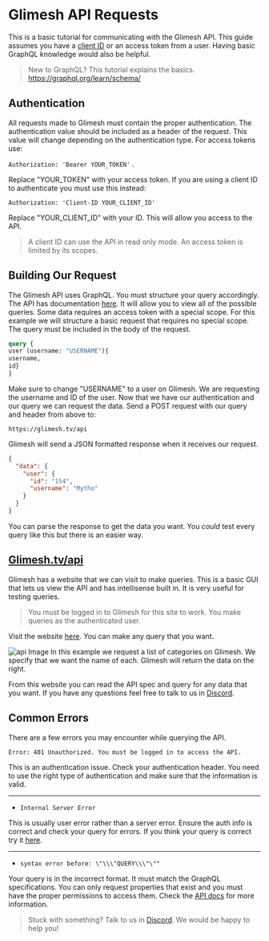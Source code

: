 
# Glimesh API Requests

This is a basic tutorial for communicating with the Glimesh API. This guide assumes you have a [client ID](https://glimesh.tv/users/settings/applications) or an access token from a user.  Having basic GraphQL knowledge would also be helpful.
> New to GraphQL? This tutorial explains the basics. https://graphql.org/learn/schema/


## Authentication 

All requests made to Glimesh must contain the proper authentication. The authentication  value should be included as a header of the request. This value will change depending on the authentication type. For access tokens use: 

`Authorization: 'Bearer YOUR_TOKEN'` . 

Replace "YOUR_TOKEN" with your access token. If you are using a client ID to authenticate you must use this instead:

`Authorization: 'Client-ID YOUR_CLIENT_ID'` 

Replace "YOUR_CLIENT_ID" with your ID. This will allow you access to the API. 

>  A client ID can use the API in read only mode. An access token is limited by its scopes. 

## Building Our Request

The Glimesh API uses GraphQL. You must structure your query accordingly. The API has documentation [here](https://github.com/Glimesh/glimesh.tv/wiki/GraphQL-API). It will allow you to view all of the possible queries. Some data requires an access token with a special scope. For this example we will structure a basic request that requires no special scope. The query must be included in the body of the request. 
```GraphQL
query {
user (username: "USERNAME"){
username,
id}
}
```
Make sure to change "USERNAME" to a user on Glimesh. We are requesting the username and ID of the user. Now that we have our authentication and our query we can request the data. Send a POST request with our query and header from above to:

`https://glimesh.tv/api`

Glimesh will send a JSON formatted response when it receives our request. 
```JSON
{
  "data": {
    "user": {
      "id": "154",
      "username": "Mytho"
    }
  }
}
```

You can parse the response to get the data you want. You *could* test every query like this but there is an easier way.   

## [Glimesh.tv/api](https://glimesh.tv/api)

Glimesh has a website that we can visit to make queries. This is a basic GUI that lets us view the API and has intellisense built in. It is very useful for testing queries. 

> You must be logged in to Glimesh for this site to work. You make queries as the authenticated user. 

Visit the website [here](https://glimesh.tv/api). You can make any query that you want. 

![api Image](https://i.imgur.com/Z43UaOq.png)
In this example we request a list of categories on Glimesh. We specify that we want the name of each. Glimesh will return the data on the right. 

From this website you can read the API spec and query for any data that you want. If you have any questions feel free to talk to us in [Discord](https;//discord.gg/Glimesh).

## Common Errors

There are a few errors you may encounter while querying the API.

`Error: 401 Unauthorized. You must be logged in to access the API.`

This is an authentication issue. Check your authentication header. You need to use the right type of authentication and make sure that the information is valid. 

___

-   `Internal Server Error`

 This is usually user error rather than a server error. Ensure the auth info is correct and check your query for errors.  If you think your query is correct try it [here](https://glimesh.tv/api). 
 ___
 

-   `syntax error before: \"\\\"QUERY\\\"\""`

 Your query is in the incorrect format. It must match the GraphQL specifications. You can only request properties that exist and you must have the proper permissions to access them. Check the [API docs](https://github.com/Glimesh/glimesh.tv/wiki/GraphQL-API) for more information.



> Stuck with something? Talk to us in [Discord](https://discord.gg/Glimesh). We would be happy to help you!
